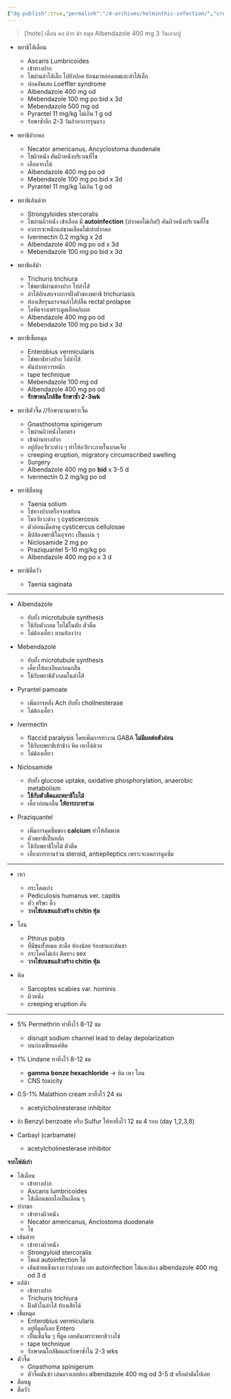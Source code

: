 ```yaml
---
{"dg-publish":true,"permalink":"/4-archives/helminthic-infection/","created":"2023-02-12T22:00:45.647+07:00","updated":"2025-10-06T19:47:16.182+07:00"}
---
```


> [!note] เดือน คอ ด้าย ม้า หมุด Albendazole 400 mg 3 วันเอาอยู่


- พยาธิไส้เดือน
	- Ascaris Lumbricoides
	- เข้าทางปาก
	- ไชผ่านลำไส้เล็ก ไปยังปอด ย้อนมาหลอดลมและลำไส้เล็ก
	- ปอดอัพเสบ Loeffler syndrome
	- Albendazole 400 mg od
	- Mebendazole 100 mg po bid x 3d
	- Mebendazole 500 mg od
	- Pyrantel 11 mg/kg ไม่เกิน 1 g od
	- รักษาซ้ำอีก 2-3 วันถ้าอาการรุนแรง

- พยาธิปากคอ
	- Necator americanus, Ancyclostoma duodenale
	- ไชผิวหนัง คันผิวหนังบริเวณที่ไช
	- เลือดจางได้
	- Albendazole 400 mg po od
	- Mebendazole 100 mg po bid x 3d
	- Pyrantel 11 mg/kg ไม่เกิน 1 g od

- พยาธิเส้นด้าย
	- Strongyloides stercoralis
	- ไชผ่านผิวหนัง เข้าเลือด มี **autoinfection** (ปากคอไม่เกิด!) คันผิวหนังบริเวณที่ไช 
	- อาการจะหนักแต่ขาดเลือดไม่เท่าปากคอ
	- Ivermectin 0.2 mg/kg x 2d
	- Albendazole 400 mg po od x 3d
	- Mebendazole 100 mg po bid x 3d

- พยาธิแส้ม้า
	- Trichuris trichiura
	- ไข่พยาธิผ่านทางปาก ไปลำไส้
	- ลำไส้อักเสบจากการฝั่งตัวของพยาธิ trichuriasis
	- ท้องเสียรุนแรงจนลำไส้ปลิ้น rectal prolapse
	- โลหิตจางเพราะดูดเลือด/แผล
	- Albendazole 400 mg po od
	- Mebendazole 100 mg po bid x 3d

- พยาธิเข็มหมุด
	- Enterobius vermicularis
	- ไข่พยาธิทางปาก ไปลำไส้
	- คันปากทวารหนัก
	- tape technique
	- Mebendazole 100 mg od
	- Albendazole 400 mg po od
	- **รักษาคนใกล้ชิด รักษาซ้ำ 2-3wk**

- พยาธิตัวจี๊ด //รักษานานเพราะจี๊ด
	- Gnasthostoma spinigerum
	- ไชผ่านผิวหนังโดยตรง
	- เข้าผ่านทางปาก
	- อยู่กับอวัยวะต่าง ๆ ทำให้อวัยวะภายในบาดเจ็บ
	- creeping eruption, migratory circumscribed swelling 
	- Surgery
	- Albendazole 400 mg po **bid** x 3-5 d
	- Ivermectin 0.2 mg/kg po od

- พยาธิตืดหมู
	- Taenia solium
	- ไข่ทางปากหรือจากขย้อน
	- ไชอวัยวะต่าง ๆ cysticercosis
	- ตัวอ่อนเม็ดสาคู cysticercus cellulosae
	- มีปล้องพยาธิในอุจาระ เป็นแผ่น ๆ
	- Niclosamide 2 mg po
	- Praziquantel 5-10 mg/kg po
	- Albendazole 400 mg po x 3 d
- พยาธิตืดวัว
	- Taenia saginata



- --- 


- Albendazole
	- ยับยั้ง microtubule synthesis
	- ใช้กับตัวกลม ใบไม้ในตับ ตัวตืด
	- ไม่ต้องเคี้ยว ทานท้องว่าง

- Mebendazole
	- ยับยั้ง microtubule synthesis
	- เคี้ยวให้ละเอียดก่อนกลืน
	- ใช้กับพยาธิตัวกลมในลำไส้

- Pyrantel pamoate
	- เพิ่มการหลั่ง Ach ยับยั้ง cholinesterase
	- ไม่ต้องเคี้ยว

- Ivermectin
	- flaccid paralysis โดยเพิ่มการทำงาน GABA **ไม่มีผลต่อตัวอ่อน**
	- ใช้กับบพยาธิเท้าช้าง หิด เหาได้ด้วย
	- ไม่ต้องเคี้ยว

- Niclosamide
	- ยับยั้ง glucose uptake, oxidative phosphorylation, anaerobic metabolism
	- **ใช้กับตัวตืดและพยาธิใบไม้**
	- เคี้ยวก่อนกลืน **ให้ยาระบายร่วม**

- Praziquantel
	- เพิ่มการดุดซึมของ **calcium** ทำให้อัมพาต
	- ตัวพยาธิเป็นหลัก
	- ใช้กับพยาธิใบไม้ ตัวตืด
	- เลี่ยงการทานร่วม steroid, antiepileptics เพราะจะลดการดูดซึม

- --- 

- เหา
	- กระโดดเก่ง
	- Pediculosis humanus ver. capitis
	- หัว ศรีษะ คิ้ว
	- **วางไข่บนขนแล้วสร้าง chitin หุ้ม**

- โลน
	- Pthirus pubis
	- ที่มีขนทั้งหมด สะดือ ท้องน้อย ร่องขาและต้นขา 
	- กระโดดไม่เก่ง ติดทาง sex
	- **วางไข่บนขนแล้วสร้าง chitin หุ้ม**

- หิด
	- Sarcoptes scabies var. hominis
	- ผิวหนัง
	- creeping eruption คัน

- --- 

- 5% Permethrin ท่าทิ้งไว้ 8-12 ชม
	- disrupt sodium channel lead to delay depolarization
	- บนก่องเขียนแค่หิด

- 1% Lindane ทาทิ้งไว้ 8-12 ชม
	- **gamma benze hexachloride** -> หิด เหา โลน
	- CNS toxicity

- 0.5-1% Malathion cream ทาทิ้งไว้ 24 ชม
	- acetylcholinesterase inhibitor

- ถ้า Benzyl benzoate หรือ Sulfur ให้ทาทิ้งไว้ 12 ชม 4 รอบ (day 1,2,3,8)

- Carbayl (carbamate)
	- acetylcholinesterase inhibitor




**จากไฟล์เก่า**
- ไส้เดือน
	- เข้าทางปาก
	- Ascaris lumbricoides
	- ไส้เดือนชอบไอเป็นเดือน ๆ
- ปากขอ
	- เข้าทางผิวหนัง
	- Necator americanus, Anclostoma duodenale
	- ไช
- เส้นด้าย
	- เข้าทางผิวหนัง
	- Strongyloid stercoralis
	- ไชแต่ autoinfection ได้
	- เส้นด้ายแข็งแรงกว่าปากขอ เลย autoinfection ได้และต้อง albendazole 400 mg od 3 d
- แส้ม้า
	- เข้าทางปาก
	- Trichuris trichiura
	- ฝั่งตัวในลำไส้ ท้องเสียได้
- เข็มหมุด
	- Enterobius vermicularis
	- อยู่ที่ตูดก็เลย Entero
	- เป็นเข็มจิ้ม ๆ ที่ตูด เลยคันเพราะพยาธิวางไข่
	- tape technique
	- รักษาคนใกล้ชิดและรักษาซ้ำใน 2-3 wks
- ตัวจี๊ด
	- Gnasthoma spinigerum
	- ตัวจี๊ดมันซ่า เล่นแรงเลยต้อง albendazole 400 mg od 3-5 d หรือผ่าตัดไปเลย
- ตืดหมู
- ตืดวัว